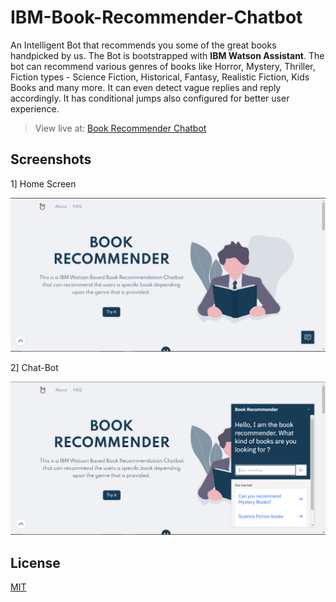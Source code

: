 # IBM-Book-Recommender-Chatbot

An Intelligent Bot that recommends you some of the great books handpicked by us. The Bot is bootstrapped with **IBM Watson Assistant**. The bot can recommend various genres of books like Horror, Mystery, Thriller, Fiction types - Science Fiction, Historical, Fantasy, Realistic Fiction, Kids Books and many more. It can even detect vague replies and reply accordingly. It has conditional jumps also configured for better user experience.

> View live at: [Book Recommender Chatbot](https://book-recommender-chatbot.herokuapp.com)


## Screenshots

1] Home Screen 

  ![Home Screen](./Screenshots/Capture.png)  

2] Chat-Bot

![Chat-bot](./Screenshots/Capture2.png)  


## License
[MIT](https://github.com/smit-sms/IBM-Book-Recommender-Chatbot/blob/main/LICENSE)